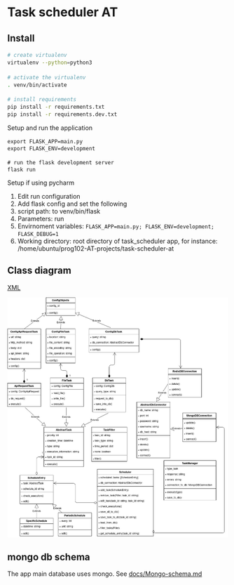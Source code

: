 # Task scheduler AT

## Install

```bash
# create virtualenv
virtualenv --python=python3

# activate the virtualenv
. venv/bin/activate

# install requirements
pip install -r requirements.txt
pip install -r requirements.dev.txt
```
Setup and run the application
```
export FLASK_APP=main.py
export FLASK_ENV=development

# run the flask development server
flask run
```

Setup if using pycharm

1. Edit run configuration
2. Add flask config and set the following
3. script path: to venv/bin/flask
4. Parameters: run
5. Envirnoment variables: `FLASK_APP=main.py; FLASK_ENV=development; FLASK_DEBUG=1`
6. Working directory: root directory of task_scheduler app, for instance: /home/ubuntu/prog102-AT-projects/task-scheduler-at

## Class diagram

[XML](docs/task-manager.xml)

![diagram](docs/task-manager.jpg)

## mongo db schema

The app main database uses mongo. See [docs/Mongo-schema.md](docs/Mongo-schema.md)

